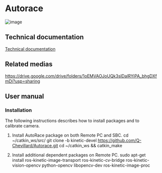 # Autorace
![image](https://user-images.githubusercontent.com/62595618/145738760-61a1fe0c-c297-4c03-8b36-6aabd3469caa.png)

## Technical documentation
[Technical documentation](Autorace/Autorace.pdf)

## Related medias
https://drive.google.com/drive/folders/1oEMVAOJoUQk3slDalRYiPA_bhgDXfmDj?usp=sharing

## User manual
### Installation
The following instructions describes how to install packages and to calibrate camera.

1. Install AutoRace package on both Remote PC and SBC.
   cd ~/catkin_ws/src/
   git clone -b kinetic-devel https://github.com/Q-Chevillard/Autorace.git
   cd ~/catkin_ws && catkin_make


2. Install additional dependent packages on Remote PC.
sudo apt-get install ros-kinetic-image-transport ros-kinetic-cv-bridge ros-kinetic-vision-opencv python-opencv libopencv-dev ros-kinetic-image-proc
